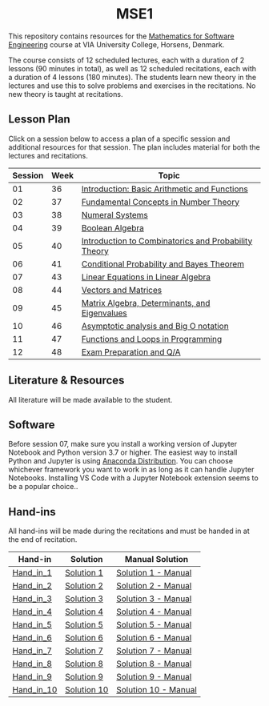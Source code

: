 <h1 align="center">MSE1</h1>

This repository contains resources for the [Mathematics for Software Engineering](https://en.via.dk/tmh-courses/mathematics-for-software-engineering?education=ict) course at VIA University College, Horsens, Denmark.

The course consists of 12 scheduled lectures, each with a duration of 2 lessons (90 minutes in total), as well as 12 scheduled recitations, each with a duration of 4 lessons (180 minutes). The students learn new theory in the lectures and use this to solve problems and exercises in the recitations. No new theory is taught at recitations.


## Lesson Plan

Click on a session below to access a plan of a specific session and additional resources for that session. The plan includes material for both the lectures and recitations.


| Session | Week | Topic |
|---------|------|-------|
| 01      | 36   | [Introduction: Basic Arithmetic and Functions](01_Getting_started_-_Basic_Arithmetic) |
| 02      | 37   | [Fundamental Concepts in Number Theory](02_Fundemental_concepts_in_number_theory) |
| 03      | 38   | [Numeral Systems](03_Numeral_systems) |
| 04      | 39   | [Boolean Algebra](04_Boolean_Algebra) |
| 05      | 40   | [Introduction to Combinatorics and Probability Theory](05_Combinatorics_and_Probability_Theory) |
| 06      | 41   | [Conditional Probability and Bayes Theorem](06_Conditional_Probability_and_Bayes_Theorem) |
| 07      | 43   | [Linear Equations in Linear Algebra](07_Linear_Equations_in_Linear_Algebra) |
| 08      | 44   | [Vectors and Matrices](08_Vectors_and_Matrices) |
| 09      | 45   | [Matrix Algebra, Determinants, and Eigenvalues](09_Matrix_Algebra_and_Determinants) |
| 10      | 46   | [Asymptotic analysis and Big O notation](10_Asymptotic_analysis_and_Big_O_notation) |
| 11      | 47   | [Functions and Loops in Programming](11_Functions_and_Loops_in_Programming) |
| 12      | 48   | [Exam Preparation and Q/A](12_Exam_Preparation_and_Q_A) |



## Literature & Resources

All literature will be made available to the student.

## Software

Before session 07, make sure you install a working version of Jupyter Notebook and Python version 3.7 or higher. The easiest way to install Python and Jupyter is using [Anaconda Distribution](https://www.anaconda.com/products/distribution). You can choose whichever framework you want to work in as long as it can handle Jupyter Notebooks. Installing VS Code with a Jupyter Notebook extension seems to be a popular choice..

## Hand-ins

All hand-ins will be made during the recitations and must be handed in at the end of recitation.

| Hand-in          | Solution        | Manual Solution         |
|------------------|-----------------|-------------------------|
| [Hand_in_1](/Hand_ins/Hand_in_01/MSE_Hand_in_1.pdf)    | [Solution 1](/Hand_ins/Hand_in_01/MSE_Hand_in_1-%20solution.pdf)  | [Solution 1 - Manual](/Hand_ins/Hand_in_01/Løsning_Aflevering1.pdf) |
| [Hand_in_2](/Hand_ins/Hand_in_02/MSE_Hand_in_2.pdf)    | [Solution 2](/Hand_ins/Hand_in_02/MSE_Hand_in_2_solutions.pdf)  | [Solution 2 - Manual](/Hand_ins/Hand_in_02/Løsning_aflevering2.pdf) |
| [Hand_in_3](/Hand_ins/Hand_in_03/Hand_in_03.pdf)    | [Solution 3](/Hand_ins/Hand_in_03/Hand_in_03_solution.pdf)  | [Solution 3 - Manual]() |
| [Hand_in_4](/Hand_ins/Hand_in_04/Hand_in_4.pdf)    | [Solution 4]()  | [Solution 4 - Manual]() |
| [Hand_in_5]()    | [Solution 5]()  | [Solution 5 - Manual]() |
| [Hand_in_6]()    | [Solution 6]()  | [Solution 6 - Manual]() |
| [Hand_in_7]()    | [Solution 7]()  | [Solution 7 - Manual]() |
| [Hand_in_8]()    | [Solution 8]()  | [Solution 8 - Manual]() |
| [Hand_in_9]()    | [Solution 9]()  | [Solution 9 - Manual]() |
| [Hand_in_10]()   | [Solution 10]() | [Solution 10 - Manual]() |





